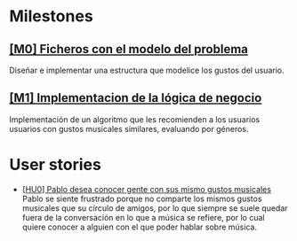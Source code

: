 # Milestones 

## [[M0] Ficheros con el modelo del problema](https://github.com/fjromeero/MusicalFriends/milestone/1)
  Diseñar e implementar una estructura que modelice los gustos del usuario.

## [[M1] Implementacion de la lógica de negocio](https://github.com/fjromeero/MusicalFriends/milestone/4)
  Implementación de un algoritmo que les recomienden a los usuarios usuarios con gustos musicales similares, evaluando por géneros.
# User stories

- [[HU0] Pablo desea conocer gente con sus mismo gustos musicales](https://github.com/fjromeero/MusicalFriends/issues/4)
  Pablo se siente frustrado porque no comparte los mismos gustos musicales que su círculo de amigos, por lo que siempre se suele quedar fuera de la conversación en lo  que a música se refiere, por lo cual quiere conocer a alguien con el que poder hablar sobre música.
